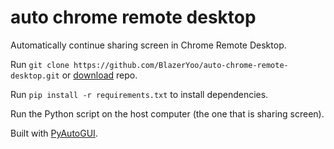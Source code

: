 # auto chrome remote desktop
Automatically continue sharing screen in Chrome Remote Desktop.

Run `git clone https://github.com/BlazerYoo/auto-chrome-remote-desktop.git` or [download](https://github.com/BlazerYoo/auto-chrome-remote-desktop/archive/refs/heads/main.zip) repo.

Run `pip install -r requirements.txt` to install dependencies.

Run the Python script on the host computer (the one that is sharing screen).

Built with [PyAutoGUI](https://github.com/asweigart/pyautogui/).